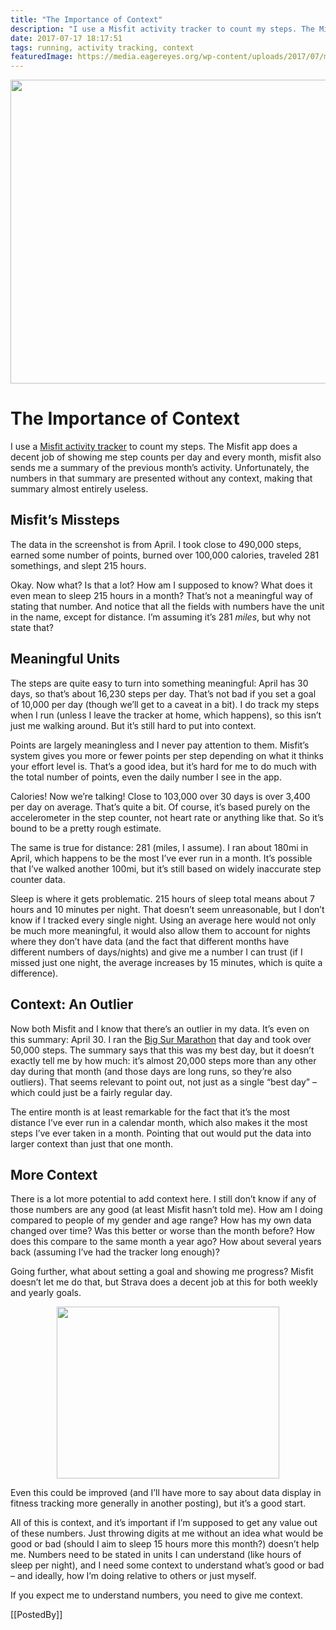 ```yaml
---
title: "The Importance of Context"
description: "I use a Misfit activity tracker to count my steps. The Misfit app does a decent job of showing me step counts per day and every month, misfit also sends me a summary of the previous month’s activity. Unfortunately, the numbers in that summary are presented without any context, making that summary almost entirely useless."
date: 2017-07-17 18:17:51
tags: running, activity tracking, context
featuredImage: https://media.eagereyes.org/wp-content/uploads/2017/07/misfit-april.png
---
```


<p align="center"><img src="https://media.eagereyes.org/wp-content/uploads/2017/07/misfit-april.png" width="600" height="486" /></p>

# The Importance of Context

I use a <a href="http://misfit.com/">Misfit activity tracker</a> to count my steps. The Misfit app does a decent job of showing me step counts per day and every month, misfit also sends me a summary of the previous month’s activity. Unfortunately, the numbers in that summary are presented without any context, making that summary almost entirely useless.

## Misfit’s Missteps

The data in the screenshot is from April. I took close to 490,000 steps, earned some number of points, burned over 100,000 calories, traveled 281 somethings, and slept 215 hours.

Okay. Now what? Is that a lot? How am I supposed to know? What does it even mean to sleep 215 hours in a month? That’s not a meaningful way of stating that number. And notice that all the fields with numbers have the unit in the name, except for distance. I’m assuming it’s 281 <em>miles</em>, but why not state that?

## Meaningful Units

The steps are quite easy to turn into something meaningful: April has 30 days, so that’s about 16,230 steps per day. That’s not bad if you set a goal of 10,000 per day (though we’ll get to a caveat in a bit). I do track my steps when I run (unless I leave the tracker at home, which happens), so this isn’t just me walking around. But it’s still hard to put into context.

Points are largely meaningless and I never pay attention to them. Misfit’s system gives you more or fewer points per step depending on what it thinks your effort level is. That’s a good idea, but it’s hard for me to do much with the total number of points, even the daily number I see in the app.

Calories! Now we’re talking! Close to 103,000 over 30 days is over 3,400 per day on average. That’s quite a bit. Of course, it’s based purely on the accelerometer in the step counter, not heart rate or anything like that. So it’s bound to be a pretty rough estimate.

The same is true for distance: 281 (miles, I assume). I ran about 180mi in April, which happens to be the most I’ve ever run in a month. It’s possible that I’ve walked another 100mi, but it’s still based on widely inaccurate step counter data.

Sleep is where it gets problematic. 215 hours of sleep total means about 7 hours and 10 minutes per night. That doesn’t seem unreasonable, but I don’t know if I tracked every single night. Using an average here would not only be much more meaningful, it would also allow them to account for nights where they don’t have data (and the fact that different months have different numbers of days/nights) and give me a number I can trust (if I missed just one night, the average increases by 15 minutes, which is quite a difference).

## Context: An Outlier

Now both Misfit and I know that there’s an outlier in my data. It’s even on this summary: April 30. I ran the <a href="http://bsim.org/">Big Sur Marathon</a> that day and took over 50,000 steps. The summary says that this was my best day, but it doesn’t exactly tell me by how much: it’s almost 20,000 steps more than any other day during that month (and those days are long runs, so they’re also outliers). That seems relevant to point out, not just as a single “best day” – which could just be a fairly regular day.

The entire month is at least remarkable for the fact that it’s the most distance I’ve ever run in a calendar month, which also makes it the most steps I’ve ever taken in a month. Pointing that out would put the data into larger context than just that one month.

## More Context

There is a lot more potential to add context here. I still don’t know if any of those numbers are any good (at least Misfit hasn’t told me). How am I doing compared to people of my gender and age range? How has my own data changed over time? Was this better or worse than the month before? How does this compare to the same month a year ago? How about several years back (assuming I’ve had the tracker long enough)?

Going further, what about setting a goal and showing me progress? Misfit doesn’t let me do that, but Strava does a decent job at this for both weekly and yearly goals.

<p align="center"><img class="aligncenter wp-image-10144" src="https://media.eagereyes.org/wp-content/uploads/2017/07/strava-goals.png" alt="" width="356" height="275" /></p>

Even this could be improved (and I’ll have more to say about data display in fitness tracking more generally in another posting), but it’s a good start.

All of this is context, and it’s important if I’m supposed to get any value out of these numbers. Just throwing digits at me without an idea what would be good or bad (should I aim to sleep 15 hours more this month?) doesn’t help me. Numbers need to be stated in units I can understand (like hours of sleep per night), and I need some context to understand what’s good or bad – and ideally, how I’m doing relative to others or just myself.

If you expect me to understand numbers, you need to give me context.

[[PostedBy]]

